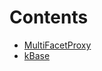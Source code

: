 

# Contents
- [MultiFacetProxy](MultiFacetProxy.sol/contract.MultiFacetProxy.md)
- [kBase](kBase.sol/contract.kBase.md)
